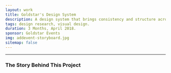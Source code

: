 ```yaml
---
layout: work
title: Goldstar's Design System
description: A design system that brings consistency and structure across multiple platforms.
tags: design research, visual design.
duration: 3 Months, April 2018.
sponsor: Goldstar Events
img: addevent-storyboard.jpg
sitemap: false
---
```

<script src="/flickity.js"></script>
<hr>

### The Story Behind This Project
